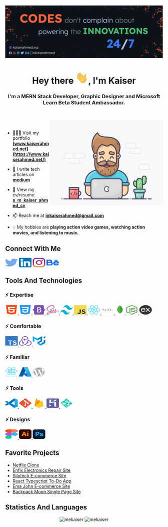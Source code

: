 ![S M Kaiser Ahmed](https://raw.githubusercontent.com/mekaiser/mekaiser/main/images/github-cover-2021-v2.jpg)

<h1 align="center">Hey there <img src="icons/wave.gif" height="40" width="40">, I'm Kaiser</h1>
<h3 align="center">I'm a MERN Stack Developer, Graphic Designer and Microsoft Learn Beta Student Ambassador.</h3>

<p>&nbsp;</p>

<img align="right" src="images/developer.gif" width="360" height="270" alt="GIF"/>

<p>&nbsp;</p>

- 👨🏻‍💻 Visit my portfolio **[www.kaiserahmed.net](https://www.kaiserahmed.net/)**

- 📝 I write tech articles on **[medium](https://medium.com/@inkaiserahmed)**

- 🚀 View my cv/resume **[s_m_kaiser_ahmed_cv](https://drive.google.com/file/d/1uL1ggmB6BgkLnl3oVUCTxG4uNxIUyNjR/view)**

- 📫 Reach me at **inkaiserahmed@gmail.com**

- 💡 My hobbies are **playing action video games, watching action movies, and listening to music.**

## Connect With Me

<p align="left">
<a href="https://twitter.com/inkaiserahmed"><img align="center" src="icons/connections/twitter.svg" alt="inkaiserahmed" height="30" width="40" /></a>
<a href="https://linkedin.com/in/inkaiserahmed"><img align="center" src="icons/connections/linkedin.svg" alt="inkaiserahmed" height="30" width="40" /></a>
<a href="https://instagram.com/inkaiserahmed"><img align="center" src="icons/connections/instagram.svg" alt="inkaiserahmed" height="30" width="40" /></a>
<a href="https://www.behance.net/inkaiserahmed"><img align="center" src="icons/connections/behance.svg" alt="inkaiserahmed" height="30" width="40" /></a>
</p>

## Tools And Technologies

### ⚡ Expertise

<p align="left">

<a href="https://www.w3.org/html/"> <img src="icons/tools and technologies/html5.svg" alt="html5" height="30" width="40"/> </a>
<a href="https://www.w3schools.com/css/"> <img src="icons/tools and technologies/css3.svg" alt="css3" height="30" width="40"/> </a>
<a href="https://getbootstrap.com/"> <img src="icons/tools and technologies/bootstrap-5-1.svg" alt="bootstrap5" height="30" width="40"/> </a>
<a href="https://sass-lang.com/"> <img src="icons/tools and technologies/sass.svg" alt="sass" height="30" width="40"/> </a>
<a href="https://tailwindcss.com/"> <img src="icons/tools and technologies/tailwind-css.svg" alt="tailwind-css" height="30" width="40"/> </a>
<a href="https://www.javascript.com/"> <img src="icons/tools and technologies/javascript.svg" alt="javascript" height="30" width="40"/> </a>
<a href="https://reactjs.org/"> <img src="icons/tools and technologies/react-icon.svg" alt="reactjs" height="30" width="40"/> </a>
<a href="https://nextjs.org/"> <img src="icons/tools and technologies/nextjs.svg" alt="nextjs" height="30" width="40"/> </a>
<a href="https://www.mongodb.com/"> <img src="icons/tools and technologies/mongodb.svg" alt="mongodb" height="30" width="30"/> </a>
<a href="https://nodejs.org/en/"> <img src="icons/tools and technologies/nodejs.svg" alt="nodejs" height="30" width="40"/> </a>
<a href="https://expressjs.com/"> <img src="icons/tools and technologies/expressjs.svg" alt="nodejs" height="30" width="40"/> </a>

</p>

### ⚡ Comfortable

<p align="left">

<a href="https://www.typescriptlang.org/"> <img src="icons/tools and technologies/typescript.svg" alt="typescript" height="30" width="40"/> </a>
<a href="https://redux.js.org/"> <img src="icons/tools and technologies/redux.svg" alt="redux" height="30" width="40"/> </a>
<a href="https://material-ui.com/"> <img src="icons/tools and technologies/material-ui.svg" alt="materialui" height="30" width="40"/> </a>

</p>

### ⚡ Familiar

<p align="left">

<a href="https://reactnative.dev/"> <img src="icons/tools and technologies/react-native.svg" alt="react-native" height="30" width="40"/> </a>
<a href="https://azure.microsoft.com/en-us/"> <img src="icons/tools and technologies/azure.svg" alt="azure" height="30" width="40"/> </a>
<a href="https://wordpress.org/download/"> <img src="icons/tools and technologies/wordpress.svg" alt="wordpress" height="30" width="40"/> </a>

</p>

### ⚡ Tools

<p align="left">

<a href="https://code.visualstudio.com/"> <img src="icons/tools and technologies/vscode.svg" alt="vscode" height="30" width="40"/> </a>
<a href="https://git-scm.com/"> <img src="icons/tools and technologies/git.svg" alt="git" height="30" width="40"/> </a>
<a href="https://firebase.google.com/"> <img src="icons/tools and technologies/firebase.svg" alt="firebase" height="30" width="40"/> </a>
<a href="https://heroku.com/"> <img src="icons/tools and technologies/heroku.svg" alt="heroku" height="30" width="40"/> </a>
<a href="https://www.netlify.com/"> <img src="icons/tools and technologies/netlify.svg" alt="netlify" height="30" width="40"/> </a>

</p>

### ⚡ Designs

<p align="left">

<a href="https://www.figma.com/"> <img src="icons/tools and technologies/figma.svg" alt="figma" height="30" width="40"/> </a>
<a href="https://www.adobe.com/in/products/illustrator.html"> <img src="icons/tools and technologies/illustrator.svg" alt="illustrator" height="30" width="40"/> </a>
<a href="https://www.photoshop.com/en"> <img src="icons/tools and technologies/photoshop.svg" alt="photoshop" height="30" width="40"/> </a>

</p>

## Favorite Projects

- [Netflix Clone](https://github.com/mekaiser/netflix-clone)
- [Enfix Electronics Repair Site](https://github.com/mekaiser/enfix-client)
- [Silotech E-commerce Site](https://github.com/mekaiser/silotech-client)
- [React Typescript To-Do App](https://github.com/mekaiser/to-do-app)
- [Ema John E-commerce Site](https://github.com/mekaiser/ema-john-react)
- [Backpack Moon Single Page Site](https://github.com/mekaiser/backpack-moon-website)

## Statistics And Languages

<p align="center"> 
    <img src="https://github-readme-stats-mekaiser.vercel.app/api?username=mekaiser&bg_color=00000000&include_all_commits=true&count_private=true&show_icons=true&hide_rank=false&icon_color=6381AF&text_color=f2f2f2&hide_title=true&disable_animations=true" alt="mekaiser" width="411"/> 
    <img src="https://github-readme-stats-mekaiser.vercel.app/api/top-langs?username=mekaiser&theme=dark&include_all_commits=true&count_private=true&layout=compact&bg_color=00000000" alt="mekaiser" height="136" />
</p>
